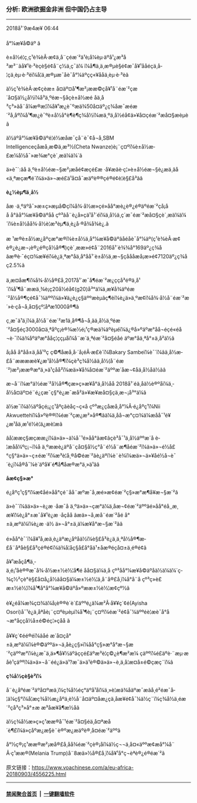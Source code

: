 ### 分析: 欧洲欲掘金非洲 但中国仍占主导
------------------------

<div class="published">
 <span class="date" title="ä¸­å½æ¶é´">
  <time datetime="2018-09-04T06:44:54+08:00">
   2018å¹´9æ4æ¥ 06:44
  </time>
 </span>
</div>
<br/>
<div class="wsw">
 <span class="dateline">
  å°¼æ¥å©äº â
 </span>
 <p>
  è±å½é¦ç¸ç¹è¾èÂ·æ¢ä¸å¨çéæ´²ä¹è¡å¼èµ·äºå¹¿æ³å³æ³¨ãå¥¹è·³èçè§é¢å¨ç½ä¸ç¯ä¼ ï¼å¶ä¸­ä¸æ®µè§é¢æ¯å¥¹ååéçä¸­å­¦çä¸èµ·è·³èï¼å¦ä¸æ®µæ¯åè¯å°¼äºçç«¥å­åä¸èµ·è·³èã
 </p>
 <p>
  ä½ç¹è¾èÂ·æ¢çèæ± å¤äº¤å¹¶æ²¡ææ©çå¥¹å¨éæ´²çæ´å¤§ä½¿å½ï¼å³ä¸ºéæ¬§åçè±å½æé åä¸å³ç³»ãå¨å¼æ®æ¦ï¼å¥¹æ¿è¯ºæä¾50å¤äº¿ç¾åæ¯æéæ´²å¸åºï¼å¹¶æ¿è¯ºè±å½å°è¶è¶ç¾å½ï¼æä¸ºä¸å½éå¢ä»¥å¤çéæ´²æå¤§æèµèã
 </p>
 <p>
  ä½äºå°¼æ¥å©äºé¦é½æåæ¯çå¨è¯¢å¬å¸SBM Intelligenceçåæå¸æ©ä¸æ³½(Cheta Nwanze)è¡¨ç¤ºï¼è±å½æ­£æ¼å½å¯»æ¾æ°çè´¸æä¼ä¼´ã
 </p>
 <p>
  ä»è¯´:âå ä¸ºè±å½éæ¬§æ²¡æåé¢æçé£æ ·å¥æãè·ç¦»è±å½éæ¬§è¿æä¸ãå«ä¸ªæçæ¶é´ï¼ä»ä»¬æé£ä¹å¤å¯æäºè®®çé®é¢è¦è§£å³ãâ
 </p>
 <p>
  <strong>
   è¿½èµ¶ä¸­å½
  </strong>
 </p>
 <p>
  åæ ·ä¸ºäºå¯»æ±ç»æµå©çï¼å¾·å½æ»çé»åå°æè¿è®¿é®äºéæ´²çå¡åå å°ãå°¼æ¥å©äºåå çº³ãå¨è¿å»çä¹å¹´éï¼ä¸­å½ä¸ç´æ¯éæ´²æå¤§çè´¸æä¼ä¼´ï¼è±å½åå¾·å½è¦æ³èµ¶ä¸è¿å·®å¾å¾è¿.ã
  <br/>
  <br/>
  æ ¹æ®è±å½æ¿åºçæ°æ®ï¼è±å½ä¸å°¼æ¥å©äºãåéåè¯å°¼äº(ç¹è¾èÂ·æ¢è®¿è¿æ¬¡è®¿é®çå½å®¶)çè´¸ææ»é¢å¨2016å¹´è¾¾å°169äº¿ç¾åãæ®è·¯éç¤¾æ¥éï¼è¿ä¸ªæ°å­ä¸å°åå¹´è±å½ä¸æ¬§çåååæå¡æ»é¢7120äº¿ç¾åç2.5%ã
  <br/>
  <br/>
  ä¸æ­¤åæ¶ï¼å¾·å½å®£å¸2017å¹´æ¯å¶éæ´²æ¿ç­çå³é®ä¸å¹´ï¼å¹¶å¨ææä¸¾è¡ç20å½éå¢(g20)å³°ä¼ä¸æ¥å¾äºéæ´²å½å®¶çé¢å¯¼äººï¼ä»¥ä¿è¿ç§äººæèµãç¶èï¼è¿ä»ä¸ºæ­¢ï¼å¾·å½å¨éæ´²æ´»è·çå¬å¸å¤§çº¦åªæ1000å®¶ã
 </p>
 <p>
  ç¸æ¯ä¹ä¸ï¼ä¸­å½å¨éæ´²æ1ä¸å®¶å¬å¸ãä¸­å½ä¸ºéæ´²å¤§éç3000å¤ä¸ªåºç¡è®¾æ½é¡¹ç®æä¾äºèµéï¼ä¿®å»ºäºæ°åå¬éçé«éå¬è·¯ï¼ä¾åºäºæ°ååç¦ççµåï¼å¨æ´ä¸ªéæ´²å¤§éåé äºæ°åä¸ªå°±ä¸å²ä½ã
 </p>
 <p>
  å¡åå å°åå±ä¸åå¹³ç ç©¶åæå¸å·´å¡éÂ·æ£è´ï¼Bakary Sambeï¼è¯´ï¼âä¸­å½æ­£å¨ææææè¥¿æ¹å½å®¶ï¼çè³ç¾å½ãä¸­å½(å¨éæ´²)æ²¡ææ®æ°ä¸»ä¹çåå²ï¼æä»¥å¾å¤éæ´²äººæ´åæ¬¢åä¸­å½åä½ãâ
 </p>
 <p>
  æ¬å¨ï¼æ°ä½éæ´²å½å®¶çæ»ç»æ¥å°ä¸­å½åå 2018å¹´éä¸­åä½è®ºåï¼ä¸­å½å¤äº¤é¨é¿çæ¯ç§°è¿æ¯æå²ä»¥æ¥æå¤§çä¸æ¬¡å³°ä¼ã
 </p>
 <p>
  ä½æ¯ï¼ä½äºåçé¡¿ç¹åºçãèåç¬ç«å çº³æ¿ç­åæå¸å°¼Â·é¿åºç¹ï¼Nii Akwuettehï¼å»ºè®®ï¼éæ´²çæ¿æ²»å®¶ãä¼ä¸åå¬æ°ç¤¾ä¼æåå¯¹è¥¿æ¹åä¸æ¹é½è¦ä¿æè­¦æã
 </p>
 <p>
  âå¦ææç§æçææ¿ï¼ä»ä»¬ä¼å¯¹é»åå°ãæ¢ãçè³å¯¹ä¸­å½äººæ´å è­¦æåå¼ºç¡¬ï¼å ä¸ºææè¿äºå¨çå¤§å½ç°å¨é½å¨æ¶åéæ´²ï¼ä»ä»¬é½å£°ç§°ä»ä»¬ç±éæ´²ï¼æ³è¦å¸®å©éæ´²ãè¿äºï¼è¨è¾ï¼æä»¬ä»¥åé½å¬è¯´è¿ï¼å®å¯¼è´äºå¥´é¶å¶åæ®æ°ä¸»ä¹ãâ
 </p>
 <p>
  <strong>
   åæ­¢ç§»æ°
  </strong>
 </p>
 <p>
  é¿åºç¹ç§°ï¼æ¢åé»åå°çé¨åå¨æºæ¯å¸æé»æ­¢éæ´²ç§»æ°æ¶å¥æ¬§æ´²ã
 </p>
 <p>
  ä»è¯´ï¼âä»ä»¬è¿æ ·åæ¯å ä¸ºä»ä»¬çæ°ä¼ä¸åæ¬¢éæ´²äººãé»åå°éå¸¸æ¸æ¥ï¼è¿å°±æ¯å¥¹è¿æ ·åçåå âæä»¬å¸æå¨éæ´²åé å°±ä¸æºä¼ï¼è¿æ ·ä½ ä»¬å°±ä¸ä¼æ¥å°æ¬§æ´²ãâ
  <br/>
  <br/>
  é»åå°è¯´ï¼å¥¹å¸æä¸è¿äºæ¿åºåä½ï¼è§£å³è¿ä¸ä¸ªå½å®¶æ­£å¨åªåè§£å³çé®é¢ï¼ä¾å¦åç§å£å°åä¹±åæ®éçå¤±ä¸é®é¢ã
 </p>
 <p>
  å¥¹æåçå¶ä¸­ä¸é¡¹åè®®æ¯å¾·å½æ±½è½¦å¶é åå¤§ä¼ä¸å çº³åå°¼æ¥å©äºåä½ä¼ä¼´ç­¾ç½²çè°è§£å¤å¿å½ãå¤§ä¼æ±½è½¦ä¸å¨å®£å¸ï¼å°å¨å çº³ç»è£æ±½è½¦ï¼å¹¶å°å°¼æ¥å©äºå»ºææ±½è½¦æ¢çº½ã
  <br/>
  <br/>
  è¥¿éå¼æ¾ç¤¾ä¼å¡è®®è´è´£äººé¿ä¼æ²Â·å¥¥ç´¢é(Ayisha Osori)å¯¹è¿ä¸åªåè¡¨ç¤ºèµèµï¼å¹¶è¡¨ç¤ºï¼éæ´²é¢å¯¼äººéè¦æè¯å°å¬æ°åççå½å±é©éç¦»çåå ã
  <br/>
  <br/>
  å¥¥ç´¢éé®éï¼âåé æ´å¤çå°±ä¸æºä¼ï¼è®©äººä»¬ä¸åè¿ç§»ï¼åå°ç§»æ°å°æ¬§æ´²çäººæ°ï¼è¿æ¯ä¸ä»¶å¥½äºãççé£äºæ³è¦ç©¿è¶æ²æ¼ çäººï¼é£äºè·¨æµ·æåè¹çäººï¼ä»ä»¬å¨éé¿ä»ä¹?æ¯ä»ä¹è®©ä»ä»¬è¸ä¸å¦æ­¤å±é©çæç¨ï¼â
 </p>
 <p>
  <strong>
   ç¾å½çè§è²ï¼
  </strong>
 </p>
 <p>
  å¨è¿åºéæ´²äºå¤ºæä¸­ï¼ç¾å½éç°äºå¹åï¼ä¸»è¦æä¾åäºæ¯æãå¸é²éæ¯å­¦ä¼ç§°ï¼å¦æç¾å½æ¿åºä¸è½å¨å¤äº¤åæ¿ç­ä¸åæ¥é¢å¯¼ä½ç¨ï¼ç¾å½ä¸éæ´²çå³ç³»å°±æ æ³åæ¥å¶æ½åã
 </p>
 <p>
  ä½ç¾å½æ»ç»ç¹ææ®å¯¹éæ´²å¤§éä¸å¤ªæå´è¶£ï¼ä»çåºæ¿æ§è¨è®ºæ¿æäºè®¸å¤éæ´²äººã
 </p>
 <p>
  å°½ç®¡ç¹ææ®æ²¡æå®£å¸åå¾éæ´²çè®¡åï¼ä½ç¬¬ä¸å¤«äººæ¢æå°¼å¨Â·ç¹ææ®(Melania Trump)å¨8æä»½å®£å¸ï¼å¥¹å°ç¬èªè®¿é®éæ´²ã
 </p>
</div>

原文链接：https://www.voachinese.com/a/eu-africa-20180903/4556225.html


------------------------
#### [禁闻聚合首页](https://github.com/gfw-breaker/banned-news/blob/master/README.md) &nbsp;|&nbsp;  [一键翻墙软件](https://github.com/gfw-breaker/nogfw/blob/master/README.md)